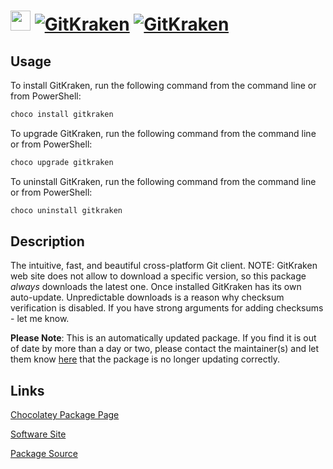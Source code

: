 ﻿# <img src="https://cdn.jsdelivr.net/gh/mkevenaar/chocolatey-packages@e79a1cb3d5eeda949226195b6119fe41a511b9ce/icons/gitkraken.jpg" width="32" height="32"/> [![GitKraken](https://img.shields.io/chocolatey/v/gitkraken.svg?label=GitKraken)](https://community.chocolatey.org/packages/gitkraken) [![GitKraken](https://img.shields.io/chocolatey/dt/gitkraken.svg)](https://community.chocolatey.org/packages/gitkraken)

## Usage

To install GitKraken, run the following command from the command line or from PowerShell:

```powershell
choco install gitkraken
```

To upgrade GitKraken, run the following command from the command line or from PowerShell:

```powershell
choco upgrade gitkraken
```

To uninstall GitKraken, run the following command from the command line or from PowerShell:

```powershell
choco uninstall gitkraken
```

## Description

The intuitive, fast, and beautiful cross-platform Git client. NOTE: GitKraken web site does not allow to download a specific version, so this package *always* downloads the latest one. Once installed GitKraken has its own auto-update. Unpredictable downloads is a reason why checksum verification is disabled. If you have strong arguments for adding checksums - let me know.

**Please Note**: This is an automatically updated package. If you find it is
out of date by more than a day or two, please contact the maintainer(s) and
let them know [here](https://github.com/mkevenaar/chocolatey-packages/issues) that the package is no longer updating correctly.


## Links

[Chocolatey Package Page](https://community.chocolatey.org/packages/gitkraken)

[Software Site](http://www.gitkraken.com/)

[Package Source](https://github.com/mkevenaar/chocolatey-packages/tree/master/automatic/gitkraken)

